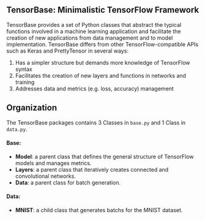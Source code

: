 ## TensorBase: Minimalistic TensorFlow Framework

TensorBase provides a set of Python classes that abstract the typical functions involved
in a machine learning application and facilitate the creation of new applications
from data management and to model implementation. TensorBase differs from other
TensorFlow-compatible APIs such as Keras and PrettyTensor in several ways:

  1. Has a simpler structure but demands more knowledge of TensorFlow syntax
  2. Facilitates the creation of new layers and functions in networks and training
  3. Addresses data and metrics (e.g. loss, accuracy) management

## Organization
The TensorBase packages contains 3 Classes in ```base.py``` and 1 Class in ```data.py```.

#### Base:
* **Model**: a parent class that defines the general structure of TensorFlow models and manages metrics.
* **Layers**: a parent class that iteratively creates connected and convolutional networks.
* **Data**: a parent class for batch generation.

#### Data:
* **MNIST**: a child class that generates batchs for the MNIST dataset.